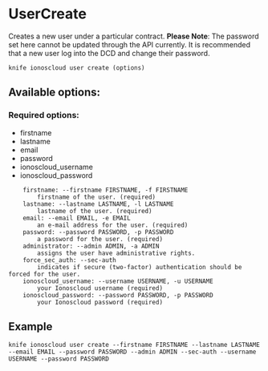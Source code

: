 # UserCreate

Creates a new user under a particular contract.
**Please Note**: The password set here cannot be updated through the API currently. It is recommended that a new user log into the DCD and change their password.

```text
knife ionoscloud user create (options)
```

## Available options:

### Required options:

* firstname
* lastname
* email
* password
* ionoscloud_username
* ionoscloud_password

```text
    firstname: --firstname FIRSTNAME, -f FIRSTNAME
        firstname of the user. (required)
    lastname: --lastname LASTNAME, -l LASTNAME
        lastname of the user. (required)
    email: --email EMAIL, -e EMAIL
        an e-mail address for the user. (required)
    password: --password PASSWORD, -p PASSWORD
        a password for the user. (required)
    administrator: --admin ADMIN, -a ADMIN
        assigns the user have administrative rights.
    force_sec_auth: --sec-auth
        indicates if secure (two-factor) authentication should be forced for the user.
    ionoscloud_username: --username USERNAME, -u USERNAME
        your Ionoscloud username (required)
    ionoscloud_password: --password PASSWORD, -p PASSWORD
        your Ionoscloud password (required)
```

## Example

```text
knife ionoscloud user create --firstname FIRSTNAME --lastname LASTNAME --email EMAIL --password PASSWORD --admin ADMIN --sec-auth --username USERNAME --password PASSWORD
```
